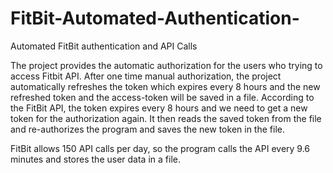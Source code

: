 # FitBit-Automated-Authentication-
Automated FitBit authentication and API Calls

The project provides the automatic authorization for the users who trying to access Fitbit API. After one time manual authorization, the project automatically refreshes the token which expires every 8 hours and the new refreshed token and the access-token will be saved in a file. According to the FitBit API, the token expires every 8 hours and we need to get a new token for the authorization again. It then reads the saved token from the file and re-authorizes the program and saves the new token in the file.

FitBit allows 150 API calls per day, so the program calls the API every 9.6 minutes and stores the user data in a file.
